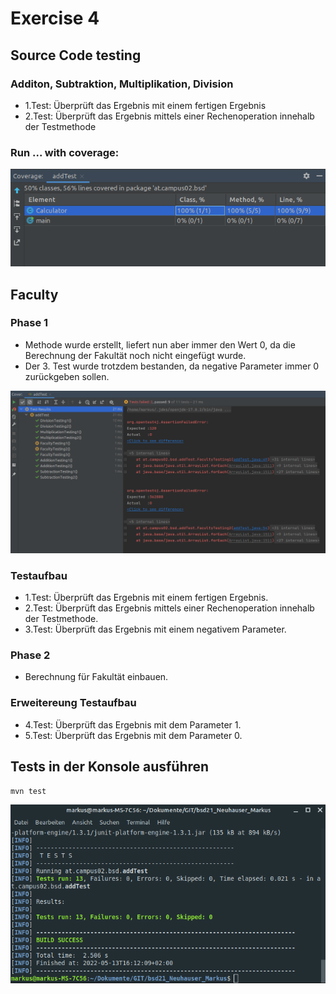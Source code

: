 # Exercise 4

## Source Code testing

### Additon, Subtraktion, Multiplikation, Division

* 1.Test: Überprüft das Ergebnis mit einem fertigen Ergebnis
* 2.Test: Überprüft das Ergebnis mittels einer Rechenoperation innehalb der Testmethode

### Run ... with coverage:

![](resources/images/ex4_1.png)

## Faculty

### Phase 1

* Methode wurde erstellt, liefert nun aber immer den Wert 0, da die Berechnung der Fakultät noch nicht eingefügt wurde.
* Der 3. Test wurde trotzdem bestanden, da negative Parameter immer 0 zurückgeben sollen.

![](resources/images/ex4_2.png)

### Testaufbau

* 1.Test: Überprüft das Ergebnis mit einem fertigen Ergebnis.
* 2.Test: Überprüft das Ergebnis mittels einer Rechenoperation innehalb der Testmethode.
* 3.Test: Überprüft das Ergebnis mit einem negativem Parameter.

### Phase 2

* Berechnung für Fakultät einbauen.

### Erweitereung Testaufbau

* 4.Test: Überprüft das Ergebnis mit dem Parameter 1.
* 5.Test: Überprüft das Ergebnis mit dem Parameter 0.

## Tests in der Konsole ausführen

`mvn test`

![](resources/images/tests_successful.png)



